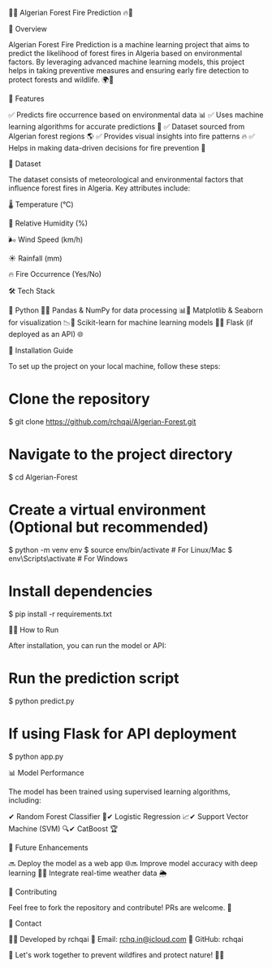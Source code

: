 🌲🔥 Algerian Forest Fire Prediction 🔥🌲

📌 Overview

Algerian Forest Fire Prediction is a machine learning project that aims to predict the likelihood of forest fires in Algeria based on environmental factors. By leveraging advanced machine learning models, this project helps in taking preventive measures and ensuring early fire detection to protect forests and wildlife. 🌍🌿

🚀 Features

✅ Predicts fire occurrence based on environmental data 📊
✅ Uses machine learning algorithms for accurate predictions 🤖
✅ Dataset sourced from Algerian forest regions 🌎
✅ Provides visual insights into fire patterns 🔥
✅ Helps in making data-driven decisions for fire prevention 🛑

📂 Dataset

The dataset consists of meteorological and environmental factors that influence forest fires in Algeria. Key attributes include:

🌡️ Temperature (°C)

💨 Relative Humidity (%)

🌬️ Wind Speed (km/h)

☀️ Rainfall (mm)

🔥 Fire Occurrence (Yes/No)

🛠️ Tech Stack

🔹 Python 🐍🔹 Pandas & NumPy for data processing 📊🔹 Matplotlib & Seaborn for visualization 📉🔹 Scikit-learn for machine learning models 🤖🔹 Flask (if deployed as an API) 🌐

📜 Installation Guide

To set up the project on your local machine, follow these steps:

# Clone the repository
$ git clone https://github.com/rchqai/Algerian-Forest.git

# Navigate to the project directory
$ cd Algerian-Forest

# Create a virtual environment (Optional but recommended)
$ python -m venv env
$ source env/bin/activate   # For Linux/Mac
$ env\Scripts\activate     # For Windows

# Install dependencies
$ pip install -r requirements.txt

🏃‍♂️ How to Run

After installation, you can run the model or API:

# Run the prediction script
$ python predict.py

# If using Flask for API deployment
$ python app.py

📊 Model Performance

The model has been trained using supervised learning algorithms, including:

✔ Random Forest Classifier 🌲✔ Logistic Regression 📈✔ Support Vector Machine (SVM) 🔍✔ CatBoost 🏆

📌 Future Enhancements

🔜 Deploy the model as a web app 🌐🔜 Improve model accuracy with deep learning 🧠🔜 Integrate real-time weather data 🌦️

🤝 Contributing

Feel free to fork the repository and contribute! PRs are welcome. 🎉

💬 Contact

👨‍💻 Developed by rchqai 📧 Email: rchq.in@icloud.com 🔗 GitHub: rchqai

🚀 Let's work together to prevent wildfires and protect nature! 🌳🔥
